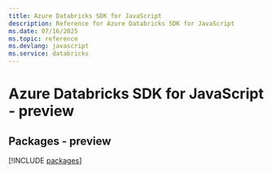 ```yaml
---
title: Azure Databricks SDK for JavaScript
description: Reference for Azure Databricks SDK for JavaScript
ms.date: 07/16/2025
ms.topic: reference
ms.devlang: javascript
ms.service: databricks
---
```

# Azure Databricks SDK for JavaScript - preview
## Packages - preview
[!INCLUDE [packages](databricks-index.md)]